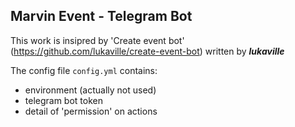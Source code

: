 Marvin Event - Telegram Bot
---
This work is insipred by 'Create event bot' (https://github.com/lukaville/create-event-bot) written by ***lukaville***

The config file `config.yml` contains:
 * environment (actually not used)
 * telegram bot token
 * detail of 'permission' on actions
 